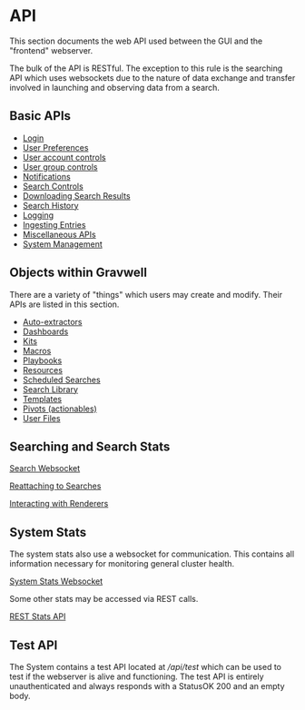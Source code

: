 # API

This section documents the web API used between the GUI and the "frontend" webserver.

The bulk of the API is RESTful. The exception to this rule is the searching API which uses websockets due to the nature of data exchange and transfer involved in launching and observing data from a search.

## Basic APIs

* [Login](login.md)
* [User Preferences](userprefs.md)
* [User account controls](account.md)
* [User group controls](groups.md)
* [Notifications](notifications.md)
* [Search Controls](searchctrl.md)
* [Downloading Search Results](download.md)
* [Search History](searchhistory.md)
* [Logging](loglevel.md)
* [Ingesting Entries](ingest.md)
* [Miscellaneous APIs](misc.md)
* [System Management](management.md)

## Objects within Gravwell

There are a variety of "things" which users may create and modify. Their APIs are listed in this section.

* [Auto-extractors](extractors.md)
* [Dashboards](dashboards.md)
* [Kits](kits.md)
* [Macros](macros.md)
* [Playbooks](playbooks.md)
* [Resources](resources.md)
* [Scheduled Searches](scheduledsearches.md)
* [Search Library](searchlibrary.md)
* [Templates](templates.md)
* [Pivots (actionables)](pivots.md)
* [User Files](userfiles.md)

## Searching and Search Stats

[Search Websocket](websocket-search.md)

[Reattaching to Searches](websocket-search-attach.md)

[Interacting with Renderers](websocket-render.md)

## System Stats

The system stats also use a websocket for communication. This contains all information necessary for monitoring general cluster health.

[System Stats Websocket](websocket-stats.md)

Some other stats may be accessed via REST calls.

[REST Stats API](stats-json.md)

## Test API

The System contains a test API located at _/api/test_ which can be used to test if the webserver is alive and functioning.  The test API is entirely unauthenticated and always responds with a StatusOK 200 and an empty body.
